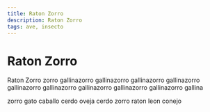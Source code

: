 ```yaml
---
title: Raton Zorro
description: Raton Zorro
tags: ave, insecto
---
```


# Raton Zorro

Raton Zorro zorro gallinazorro gallinazorro gallinazorro gallinazorro gallinazorro gallinazorro gallinazorro gallinazorro gallinazorro gallina

zorro gato caballo cerdo oveja cerdo zorro raton leon conejo